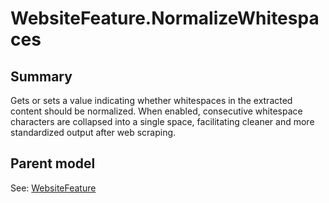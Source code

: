 # WebsiteFeature.NormalizeWhitespaces

## Summary

Gets or sets a value indicating whether whitespaces in the extracted content should be normalized.
When enabled, consecutive whitespace characters are collapsed into a single space,
facilitating cleaner and more standardized output after web scraping.

## Parent model

See: [WebsiteFeature](WebsiteFeature.md)